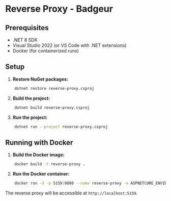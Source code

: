 ﻿# Reverse Proxy - Badgeur

## Prerequisites

- .NET 8 SDK
- Visual Studio 2022 (or VS Code with .NET extensions)
- Docker (for containerized runs)

## Setup

1. **Restore NuGet packages:**
```bash
	dotnet restore reverse-proxy.csproj
```

2. **Build the project:**
```bash
	dotnet build reverse-proxy.csproj
```

3. **Run the project:**
```bash
	dotnet run --project reverse-proxy.csproj
```

## Running with Docker

1. **Build the Docker image:**
```bash
	docker build -t reverse-proxy .
```
2. **Run the Docker container:**
```bash
	docker run -d -p 5159:8080 --name reverse-proxy -e ASPNETCORE_ENVIRONMENT=Development reverse-proxy
```

The reverse proxy will be accessible at `http://localhost:5159`.